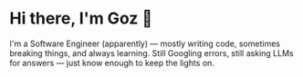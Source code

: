 # Hi there, I'm Goz 👋

I'm a Software Engineer (apparently) — mostly writing code, sometimes breaking things, and always learning. 
Still Googling errors, still asking LLMs for answers — just know enough to keep the lights on.

